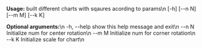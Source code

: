 **Usage:**
built different charts with sqaures acording to params\n
   [-h] [--n N] [--m M] [--k K]

**Optional arguments:**\n
  -h, --help  show this help message and exit\n
  --n N       Initialize num for center rotation\n
  --m M       Initialize num for corner rotation\n
  --k K       Initialize scale for chart\n

